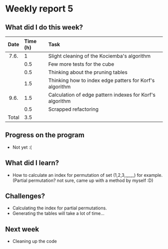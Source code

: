 # Weekly report 5  

## What did I do this week?  
| Date  | Time (h) | Task
| :---: | :---     | :---
| 7.6.  | 1        | Slight cleaning of the Kociemba's algorithm
|       | 0.5      | Few more tests for the cube
|       | 0.5      | Thinking about the pruning tables
|       | 1.5      | Thinking how to index edge patters for Korf's algorithm
| 9.6.  | 1.5      | Calculation of edge pattern indexes for Korf's algorithm
|       | 0.5      | Scrapped refactoring
| Total | 3.5      |

## Progress on the program  
- Not yet :(

## What did I learn?  
- How to calculate an index for permutation of set (1,2,3,\_,\_,\_) for example.
  (Partial permutation? not sure, came up with a method by myself :D)  

## Challenges?  
- Calculating the index for partial permutations.  
- Generating the tables will take a lot of time...  

## Next week  
- Cleaning up the code
